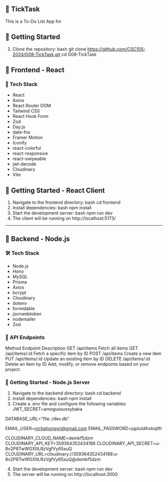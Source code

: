 ## :pushpin: TickTask

This is a To-Do List App for 

## :rocket: Getting Started
1. Clone the repository: bash git clone https://github.com/CSC105-2024/G08-TickTask.git cd G08-TickTask


## :hammer: Frontend - React
### :wrench: Tech Stack
- React
- Axios
- React Router DOM
- Tailwind CSS
- React Hook Form
- Zod
- Day.js
- date-fns
- Framer Motion
- Iconify
- react-colorful
- react-responsive
- react-swipeable
- jwt-decode
- Cloudinary
- Vite

## :rocket: Getting Started - React Client
1. Navigate to the frontend directory: bash cd frontend
2. Install dependencies: bash npm install
3. Start the development server: bash npm run dev
4. The client will be running on http://localhost:5173/ 

---
## :wrench: Backend - Node.js
### :hammer_and_wrench: Tech Stack

- Node.js
- Hono
- MySQL
- Prisma
- Axios
- bcrypt
- Cloudinary
- dotenv
- formidable
- jsonwebtoken
- nodemailer
- Zod

### :electric_plug: API Endpoints
Method	Endpoint	Description
GET	/api/items	Fetch all items
GET	/api/items/:id	Fetch a specific item by ID
POST	/api/items	Create a new item
PUT	/api/items/:id	Update an existing item by ID
DELETE	/api/items/:id	Delete an item by ID
Add, modify, or remove endpoints based on your project.

### :rocket: Getting Started - Node.js Server

1. Navigate to the backend directory: bash cd backend
2. Install dependencies: bash npm install
3. Create a .env file and configure the following variables:
JWT_SECRET=amogussussybaka

DATABASE_URL="file:./dev.db"

EMAIL_USER=nichahongsri@gmail.com
EMAIL_PASSWORD=jqpluldihxbqltfr

CLOUDINARY_CLOUD_NAME=demkf5dzm
CLOUDINARY_API_KEY=359364352434188
CLOUDINARY_API_SECRET=u-8v2P8TwWGXItLRzVgfVy65xuQ
CLOUDINARY_URL=cloudinary://359364352434188:u-8v2P8TwWGXItLRzVgfVy65xuQ@demkf5dzm

4. Start the development server: bash npm run dev
5. The server will be running on http://localhost:3000
